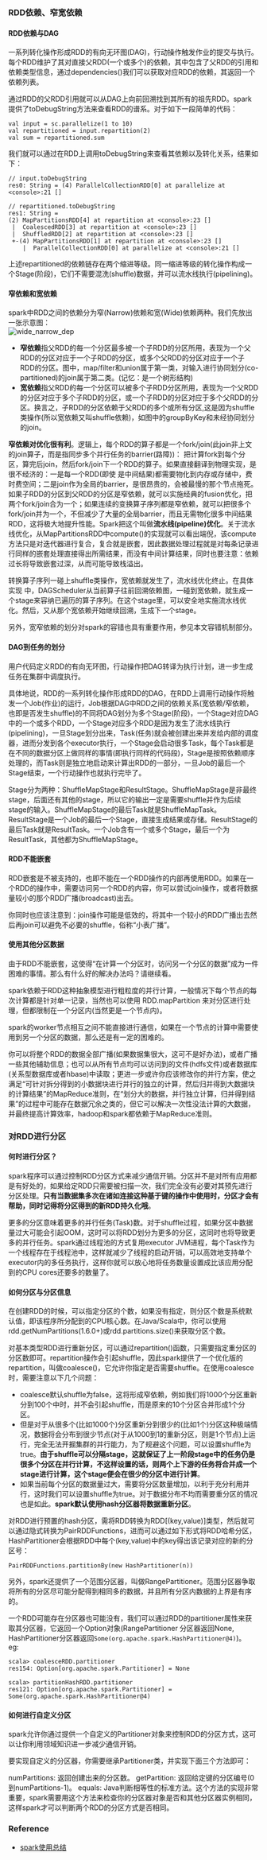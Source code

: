 ### RDD依赖、窄宽依赖  

#### RDD依赖与DAG  

一系列转化操作形成RDD的有向无环图(DAG)，行动操作触发作业的提交与执行。每个RDD维护了其对直接父RDD(一个或多个)的依赖，其中包含了父RDD的引用和依赖类型信息，通过dependencies()我们可以获取对应RDD的依赖，其返回一个依赖列表。  

通过RDD的父RDD引用就可以从DAG上向前回溯找到其所有的祖先RDD。spark提供了toDebugString方法来查看RDD的谱系。对于如下一段简单的代码：  
```
val input = sc.parallelize(1 to 10)
val repartitioned = input.repartition(2)
val sum = repartitioned.sum
```
我们就可以通过在RDD上调用toDebugString来查看其依赖以及转化关系，结果如下：
```
// input.toDebugString
res0: String = (4) ParallelCollectionRDD[0] at parallelize at <console>:21 []

// repartitioned.toDebugString
res1: String =
(2) MapPartitionsRDD[4] at repartition at <console>:23 []
 |  CoalescedRDD[3] at repartition at <console>:23 []
 |  ShuffledRDD[2] at repartition at <console>:23 []
 +-(4) MapPartitionsRDD[1] at repartition at <console>:23 []
    |  ParallelCollectionRDD[0] at parallelize at <console>:21 []
```
上述repartitioned的依赖链存在两个缩进等级。同一缩进等级的转化操作构成一个Stage(阶段)，它们不需要混洗(shuffle)数据，并可以流水线执行(pipelining)。  

#### 窄依赖和宽依赖  

spark中RDD之间的依赖分为窄(Narrow)依赖和宽(Wide)依赖两种。我们先放出一张示意图：  
![wide_narrow_dep](http://smallx.me/2016/06/07/spark%E4%BD%BF%E7%94%A8%E6%80%BB%E7%BB%93/%E7%AA%84%E4%BE%9D%E8%B5%96%E5%92%8C%E5%AE%BD%E4%BE%9D%E8%B5%96.jpg)  
- **窄依赖**指父RDD的每一个分区最多被一个子RDD的分区所用，表现为一个父RDD的分区对应于一个子RDD的分区，或多个父RDD的分区对应于一个子RDD的分区。图中，map/filter和union属于第一类，对输入进行协同划分(co-partitioned)的join属于第二类。(记忆：是一个树形结构)  
- **宽依赖**指父RDD的每一个分区可以被多个子RDD分区所用，表现为一个父RDD的分区对应于多个子RDD的分区，或一个子RDD的分区对应于多个父RDD的分区。换言之，子RDD的分区依赖于父RDD的多个或所有分区,这是因为shuffle类操作(所以宽依赖又叫shuffle依赖)，如图中的groupByKey和未经协同划分的join。  

**窄依赖对优化很有利**。逻辑上，每个RDD的算子都是一个fork/join(此join非上文的join算子，而是指同步多个并行任务的barrier(路障))： 把计算fork到每个分区，算完后join，然后fork/join下一个RDD的算子。如果直接翻译到物理实现，是很不经济的：一是每一个RDD(即使 是中间结果)都需要物化到内存或存储中，费时费空间；二是join作为全局的barrier，是很昂贵的，会被最慢的那个节点拖死。如果子RDD的分区到父RDD的分区是窄依赖，就可以实施经典的fusion优化，把两个fork/join合为一个；如果连续的变换算子序列都是窄依赖，就可以把很多个fork/join并为一个，不但减少了大量的全局barrier，而且无需物化很多中间结果RDD，这将极大地提升性能。Spark把这个叫做**流水线(pipeline)优化**。关于流水线优化，从MapPartitionsRDD中compute()的实现就可以看出端倪，该compute方法只是对迭代器进行复合，复合就是嵌套，因此数据处理过程就是对每条记录进行同样的嵌套处理直接得出所需结果，而没有中间计算结果，同时也要注意：依赖过长将导致嵌套过深，从而可能导致栈溢出。  

转换算子序列一碰上shuffle类操作，宽依赖就发生了，流水线优化终止。在具体实现 中，DAGScheduler从当前算子往前回溯依赖图，一碰到宽依赖，就生成一个stage来容纳已遍历的算子序列。在这个stage里，可以安全地实施流水线优化。然后，又从那个宽依赖开始继续回溯，生成下一个stage。  

另外，宽窄依赖的划分对spark的容错也具有重要作用，参见本文容错机制部分。

#### DAG到任务的划分  

用户代码定义RDD的有向无环图，行动操作把DAG转译为执行计划，进一步生成任务在集群中调度执行。  

具体地说，RDD的一系列转化操作形成RDD的DAG，在RDD上调用行动操作将触发一个Job(作业)的运行，Job根据DAG中RDD之间的依赖关系(宽依赖/窄依赖，也即是否发生shuffle)的不同将DAG划分为多个Stage(阶段)，一个Stage对应DAG中的一个或多个RDD，一个Stage对应多个RDD是因为发生了流水线执行(pipelining)，一旦Stage划分出来，Task(任务)就会被创建出来并发给内部的调度器，进而分发到各个executor执行，一个Stage会启动很多Task，每个Task都是在不同的数据分区上做同样的事情(即执行同样的代码段)，Stage是按照依赖顺序处理的，而Task则是独立地启动来计算出RDD的一部分，一旦Job的最后一个Stage结束，一个行动操作也就执行完毕了。  

Stage分为两种：ShuffleMapStage和ResultStage。ShuffleMapStage是非最终stage，后面还有其他的stage，所以它的输出一定是需要shuffle并作为后续stage的输入。ShuffleMapStage的最后Task就是ShuffleMapTask。ResultStage是一个Job的最后一个Stage，直接生成结果或存储。ResultStage的最后Task就是ResultTask。一个Job含有一个或多个Stage，最后一个为ResultTask，其他都为ShuffleMapStage。  

#### RDD不能嵌套  

RDD嵌套是不被支持的，也即不能在一个RDD操作的内部再使用RDD。如果在一个RDD的操作中，需要访问另一个RDD的内容，你可以尝试join操作，或者将数据量较小的那个RDD广播(broadcast)出去。  

你同时也应该注意到：join操作可能是低效的，将其中一个较小的RDD广播出去然后再join可以避免不必要的shuffle，俗称“小表广播”。  

#### 使用其他分区数据  

由于RDD不能嵌套，这使得“在计算一个分区时，访问另一个分区的数据”成为一件困难的事情。那么有什么好的解决办法吗？请继续看。  

spark依赖于RDD这种抽象模型进行粗粒度的并行计算，一般情况下每个节点的每次计算都是针对单一记录，当然也可以使用 RDD.mapPartition 来对分区进行处理，但都限制在一个分区内(当然更是一个节点内)。  

spark的worker节点相互之间不能直接进行通信，如果在一个节点的计算中需要使用到另一个分区的数据，那么还是有一定的困难的。  

你可以将整个RDD的数据全部广播(如果数据集很大，这可不是好办法)，或者广播一些其他辅助信息；也可以从所有节点均可以访问到的文件(hdfs文件)或者数据库(关系型数据库或者hbase)中读取；更进一步或许你应该修改你的并行方案，使之满足“可针对拆分得到的小数据块进行并行的独立的计算，然后归并得到大数据块的计算结果”的MapReduce准则，在“划分大的数据，并行独立计算，归并得到结果”的过程中可能存在数据冗余之类的，但它可以解决一次性没法计算的大数据，并最终提高计算效率，hadoop和spark都依赖于MapReduce准则。  

### 对RDD进行分区  

#### 何时进行分区？  

spark程序可以通过控制RDD分区方式来减少通信开销。分区并不是对所有应用都是有好处的，如果给定RDD只需要被扫描一次，我们完全没有必要对其预先进行分区处理。**只有当数据集多次在诸如连接这种基于键的操作中使用时，分区才会有帮助，同时记得将分区得到的新RDD持久化哦**。  

更多的分区意味着更多的并行任务(Task)数。对于shuffle过程，如果分区中数据量过大可能会引起OOM，这时可以将RDD划分为更多的分区，这同时也将导致更多的并行任务。spark通过线程池的方式复用executor JVM进程，每个Task作为一个线程存在于线程池中，这样就减少了线程的启动开销，可以高效地支持单个executor内的多任务执行，这样你就可以放心地将任务数量设置成比该应用分配到的CPU cores还要多的数量了。  
#### 如何分区与分区信息  

在创建RDD的时候，可以指定分区的个数，如果没有指定，则分区个数是系统默认值，即该程序所分配到的CPU核心数。在Java/Scala中，你可以使用rdd.getNumPartitions(1.6.0+)或rdd.partitions.size()来获取分区个数。  

对基本类型RDD进行重新分区，可以通过repartition()函数，只需要指定重分区的分区数即可。repartition操作会引起shuffle，因此spark提供了一个优化版的repartition，叫做coalesce()，它允许你指定是否需要shuffle。在使用coalesce时，需要注意以下几个问题：  

- coalesce默认shuffle为false，这将形成窄依赖，例如我们将1000个分区重新分到100个中时，并不会引起shuffle，而是原来的10个分区合并形成1个分区。  
- 但是对于从很多个(比如1000个)分区重新分到很少的(比如1个)分区这种极端情况，数据将会分布到很少节点(对于从1000到1的重新分区，则是1个节点)上运行，完全无法开掘集群的并行能力，为了规避这个问题，可以设置shuffle为true。**由于shuffle可以分隔stage，这就保证了上一阶段stage中的任务仍是很多个分区在并行计算，不这样设置的话，则两个上下游的任务将合并成一个stage进行计算，这个stage便会在很少的分区中进行计算**。  
- 如果当前每个分区的数据量过大，需要将分区数量增加，以利于充分利用并行，这时我们可以设置shuffle为true。对于数据分布不均而需要重分区的情况也是如此。**spark默认使用hash分区器将数据重新分区**。  

对RDD进行预置的hash分区，需将RDD转换为RDD[(key,value)]类型，然后就可以通过隐式转换为PairRDDFunctions，进而可以通过如下形式将RDD哈希分区，HashPartitioner会根据RDD中每个(key,value)中的key得出该记录对应的新的分区号：  
```
PairRDDFunctions.partitionBy(new HashPartitioner(n))  
```

另外，spark还提供了一个范围分区器，叫做RangePartitioner。范围分区器争取将所有的分区尽可能分配得到相同多的数据，并且所有分区内数据的上界是有序的。  

一个RDD可能存在分区器也可能没有，我们可以通过RDD的partitioner属性来获取其分区器，它返回一个Option对象(RangePartitioner 分区器返回None, HashPartitioner分区器返回`Some(org.apache.spark.HashPartitioner@4)`)。  
eg:  
```
scala> coalesceRDD.partitioner
res154: Option[org.apache.spark.Partitioner] = None

scala> partitionHashRDD.partitioner
res121: Option[org.apache.spark.Partitioner] = Some(org.apache.spark.HashPartitioner@4)
```

#### 如何进行自定义分区  

spark允许你通过提供一个自定义的Partitioner对象来控制RDD的分区方式，这可以让你利用领域知识进一步减少通信开销。

要实现自定义的分区器，你需要继承Partitioner类，并实现下面三个方法即可：

numPartitions: 返回创建出来的分区数。
getPartition: 返回给定键的分区编号(0到numPartitions-1)。
equals: Java判断相等性的标准方法。这个方法的实现非常重要，spark需要用这个方法来检查你的分区器对象是否和其他分区器实例相同，这样spark才可以判断两个RDD的分区方式是否相同。

### Reference  
- [spark使用总结](http://smallx.me/2016/06/07/spark%E4%BD%BF%E7%94%A8%E6%80%BB%E7%BB%93/)   
